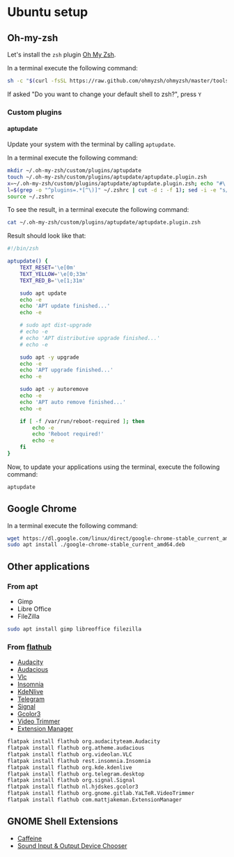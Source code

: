 # Ubuntu setup

## Oh-my-zsh

Let's install the `zsh` plugin [Oh My Zsh](https://ohmyz.sh/).

In a terminal execute the following command:

```bash
sh -c "$(curl -fsSL https://raw.github.com/ohmyzsh/ohmyzsh/master/tools/install.sh)"
```

If asked "Do you want to change your default shell to zsh?", press `Y`

### Custom plugins

#### aptupdate

Update your system with the terminal by calling `aptupdate`.

In a terminal execute the following command:

```bash
mkdir ~/.oh-my-zsh/custom/plugins/aptupdate
touch ~/.oh-my-zsh/custom/plugins/aptupdate/aptupdate.plugin.zsh
x=~/.oh-my-zsh/custom/plugins/aptupdate/aptupdate.plugin.zsh; echo "#\!/bin/zsh\n\naptupdate() {\n\tTEXT_RESET='\\\e[0m'\n\tTEXT_YELLOW='\\\e[0;33m'\n\tTEXT_RED_B='\\\e[1;31m'\n\n\tsudo apt update\n\techo -e $TEXT_YELLOW\n\techo 'APT update finished...'\n\techo -e $TEXT_RESET\n\n\t# sudo apt dist-upgrade\n\t# echo -e $TEXT_YELLOW\n\t# echo 'APT distributive upgrade finished...'\n\t# echo -e $TEXT_RESET\n\n\tsudo apt -y upgrade\n\techo -e $TEXT_YELLOW\n\techo 'APT upgrade finished...'\n\techo -e $TEXT_RESET\n\n\tsudo apt -y autoremove\n\techo -e $TEXT_YELLOW\n\techo 'APT auto remove finished...'\n\techo -e $TEXT_RESET\n\n\tif [ -f /var/run/reboot-required ]; then\n\t\techo -e $TEXT_RED_B\n\t\techo 'Reboot required!'\n\t\techo -e $TEXT_RESET\n\tfi\n}\n" >> "${=x}"
l=$(grep -o "^plugins=.*[^\)]" ~/.zshrc | cut -d : -f 1); sed -i -e "s/$l/$l aptupdate/g" ~/.zshrc
source ~/.zshrc
```

To see the result, in a terminal execute the following command:

```bash
cat ~/.oh-my-zsh/custom/plugins/aptupdate/aptupdate.plugin.zsh
```

Result should look like that:

```zsh
#!/bin/zsh

aptupdate() {
    TEXT_RESET='\e[0m'
    TEXT_YELLOW='\e[0;33m'
    TEXT_RED_B='\e[1;31m'

    sudo apt update
    echo -e
    echo 'APT update finished...'
    echo -e

    # sudo apt dist-upgrade
    # echo -e
    # echo 'APT distributive upgrade finished...'
    # echo -e

    sudo apt -y upgrade
    echo -e
    echo 'APT upgrade finished...'
    echo -e

    sudo apt -y autoremove
    echo -e
    echo 'APT auto remove finished...'
    echo -e

    if [ -f /var/run/reboot-required ]; then
        echo -e
        echo 'Reboot required!'
        echo -e
    fi
}
```

Now, to update your applications using the terminal, execute the following command:

```bash
aptupdate
```

## Google Chrome

In a terminal execute the following command:

```bash
wget https://dl.google.com/linux/direct/google-chrome-stable_current_amd64.deb
sudo apt install ./google-chrome-stable_current_amd64.deb

```


## Other applications

### From apt

- Gimp
- Libre Office
- FileZilla

```bash
sudo apt install gimp libreoffice filezilla
```

### From [flathub](https://flathub.org/home)

- [Audacity](https://www.audacityteam.org/)
- [Audacious](https://audacious-media-player.org/)
- [Vlc](https://www.videolan.org/vlc/)
- [Insomnia](https://insomnia.rest/)
- [KdeNlive](https://kdenlive.org/en/)
- [Telegram](https://desktop.telegram.org/)
- [Signal](https://signal.org/)
- [Gcolor3](https://www.hjdskes.nl/projects/gcolor3/)
- [Video Trimmer](https://gitlab.gnome.org/YaLTeR/video-trimmer)
- [Extension Manager](https://github.com/mjakeman/extension-manager)

```bash
flatpak install flathub org.audacityteam.Audacity
flatpak install flathub org.atheme.audacious
flatpak install flathub org.videolan.VLC
flatpak install flathub rest.insomnia.Insomnia
flatpak install flathub org.kde.kdenlive
flatpak install flathub org.telegram.desktop
flatpak install flathub org.signal.Signal
flatpak install flathub nl.hjdskes.gcolor3
flatpak install flathub org.gnome.gitlab.YaLTeR.VideoTrimmer
flatpak install flathub com.mattjakeman.ExtensionManager
```

## GNOME Shell Extensions

- [Caffeine](https://extensions.gnome.org/extension/517/caffeine/)
- [Sound Input & Output Device Chooser](https://extensions.gnome.org/extension/906/sound-output-device-chooser/)

